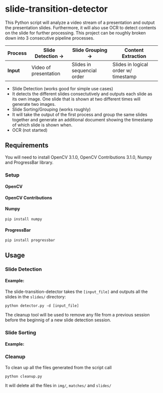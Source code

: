 # slide-transition-detector

This Python script will analyze a video stream of a presentation and output the presentation slides. Furthermore, it will also use OCR to detect contents on the slide for further processing.
This project can be roughly broken down into 3 consecutive pipeline processes. 

|**Process**|Slide Detection ->|Slide Grouping ->|Content Extraction|
|---|---|---|---|
|**Input**|Video of presentation|Slides in sequencial order|Slides in logical order w/ timestamp| 


* Slide Detection (works good for simple use cases)
 * It detects the different slides consectutively and outputs each slide as its own image. One slide that is shown at two different times will generate two images.
* Slide Sorting/Grouping (works roughly)
 * It will take the output of the first process and group the same slides together and generate an additional document showing the timestamp of which slide is shown when.
* OCR (not started)

## Requirements
You will need to install OpenCV 3.1.0, OpenCV Contributions 3.1.0, Numpy and ProgressBar library.
### Setup
#### OpenCV
#### OpenCV Contributions
#### Numpy
`pip install numpy`
#### ProgressBar
`pip install progressbar`

## Usage
### Slide Detection
#### Example:
The slide-transition-detector takes the `[input_file]` and outputs all the slides in the `slides/` directory:

`python detector.py -d [input_file]`

The cleanup tool will be used to remove any file from a previous session before the beginnig of a new slide detection session.

### Slide Sorting
#### Example:

### Cleanup
To clean up all the files generated from the script call

`python cleanup.py`

It will delete all the files in `img/`, `matches/` and `slides/`
